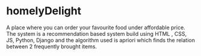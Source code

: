 # homelyDelight
A place where you can order your favourite food under affordable price. The system is a recommendation based system build using HTML , CSS, JS, Python, Django and the algorithm used is apriori which finds the relation between 2 frequently brought items.
